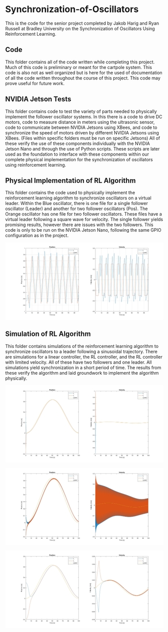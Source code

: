 # Synchronization-of-Oscillators
This is the code for the senior project completed by Jakob Harig and Ryan Russell at Bradley University on the Synchronization of Oscillators Using Reinforcement Learning.

## Code
This folder contains all of the code written while completing this project. Much of this code is preliminary or meant for the cartpole system. This code is also not as well organized but is here for the used of documentation of all the code written throughout the course of this project. This code may prove useful for future work. 

## NVIDIA Jetson Tests
This folder contains code to test the variety of parts needed to physically implement the follower oscillator systems. In this there is a code to drive DC motors, code to measure distance in meters using the ultrasonic sensor, code to communicate between NVIDIA Jetsons using XBees, and code to synchronize the speed of motors driven by different NVIDIA Jetsons using XBees. (Files within specific folders must be run on specific Jetsons) All of these verify the use of these components individually with the NVIDIA Jetson Nano and through the use of Python scripts. These scripts are later used as the foundation to interface with these components within our complete physical implementation for the synchronization of oscillators using reinforcement learning. 

## Physical Implementation of RL Algorithm
This folder contains the code used to physically implement the reinforcement learning algorithm to synchronize oscillators on a virtual leader. Within the Blue oscillator, there is one file for a single follower oscillator (Leader) and another for two follower oscillators (Pos). The Orange oscillator has one file for two follower oscillators. These files have a virtual leader following a square wave for velocity. The single follower yields promising results, however there are issues with the two followers. This code is only to be run on the NVIDIA Jetson Nano, following the same GPIO configuration as in the project.

![Alt text](images/Single_Oscillator_Results.jpg?raw=true "Single Oscillator Synchronization Results")

## Simulation of RL Algorithm
This folder contains simulations of the reinforcement learning algorithm to synchronize oscillators to a leader following a sinusoidal trajectory. There are simulations for a linear controller, the RL controller, and the RL controller with limited velocity. All of these have two followers and one leader. All simulations yield synchronization in a short period  of time. The results from these verify the algorithm and laid groundwork to implement the algorithm physically.

![Alt text](images/LinearControllerResults_Part.jpg?raw=true "Multiagent Linear Controller Results")

![Alt text](images/Simulation_Results_PartTime_noLim.jpg?raw=true "RL Controller Results")

![Alt text](images/Simulation_Results_PartTime.jpg?raw=true "RL Controller Results (Velocity Limited)")
